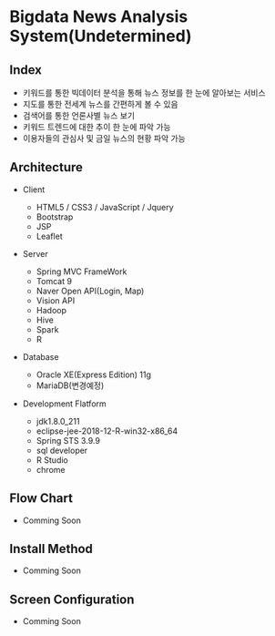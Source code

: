 # Bigdata News Analysis System(Undetermined)

## Index

- 키워드를 통한 빅데이터 분석을 통해 뉴스 정보를 한 눈에 알아보는 서비스
- 지도를 통한 전세계 뉴스를 간편하게 볼 수 있음
- 검색어를 통한 언론사별 뉴스 보기
- 키워드 트렌드에 대한 추이 한 눈에 파악 가능
- 이용자들의 관심사 및 금일 뉴스의 현황 파악 가능

## Architecture

- Client

  - HTML5 / CSS3 / JavaScript / Jquery
  - Bootstrap
  - JSP
  - Leaflet

- Server

  - Spring MVC FrameWork
  - Tomcat 9
  - Naver Open API(Login, Map)
  - Vision API
  - Hadoop
  - Hive
  - Spark
  - R

  

- Database

  - Oracle XE(Express Edition) 11g
  - MariaDB(변경예정)

  

- Development Flatform

  - jdk1.8.0_211
  - eclipse-jee-2018-12-R-win32-x86_64
  - Spring STS 3.9.9
  - sql developer
  - R Studio
  - chrome

## Flow Chart

- Comming Soon

## Install Method

- Comming Soon

## Screen Configuration

- Comming Soon